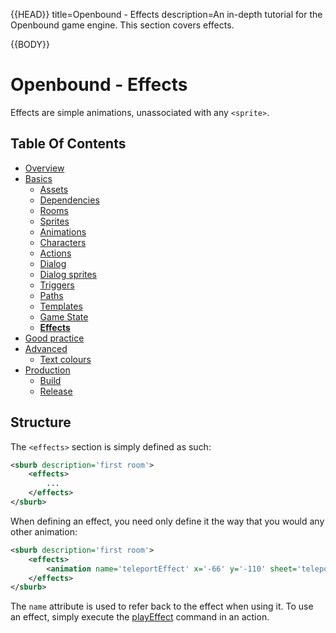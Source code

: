 {{HEAD}}
title=Openbound - Effects
description=An in-depth tutorial for the Openbound game engine. This section covers effects.

{{BODY}}

# Openbound - Effects

Effects are simple animations, unassociated with any `<sprite>`.

## Table Of Contents

-   [Overview](./openbound-overview)
-   [Basics](./openbound-basics)
    -   [Assets](./openbound-assets)
    -   [Dependencies](./openbound-dependencies)
    -   [Rooms](./openbound-rooms)
    -   [Sprites](./openbound-sprites)
    -   [Animations](./openbound-animations)
    -   [Characters](./openbound-characters)
    -   [Actions](./openbound-actions)
    -   [Dialog](./openbound-dialog)
    -   [Dialog sprites](./openbound-dialog-sprites)
    -   [Triggers](./openbound-triggers)
    -   [Paths](./openbound-paths)
    -   [Templates](./openbound-templates)
    -   [Game State](./openbound-gamestate)
    -   [**Effects**](./openbound-effects)
-   [Good practice](./openbound-good-practice)
-   [Advanced](./openbound-advanced)
    -   [Text colours](./openbound-text-colours)
-   [Production](./openbound-production)
    -   [Build](./openbound-build)
    -   [Release](openbound-release)

## Structure

The `<effects>` section is simply defined as such:

```xml
<sburb description='first room'>
    <effects>
        ...
    </effects>
</sburb>
```

When defining an effect, you need only define it the way that you would any other animation:

```xml
<sburb description='first room'>
    <effects>
  		<animation name='teleportEffect' x='-66' y='-110' sheet='teleportSheet' colSize='132' rowSize='165' length='6' frameInterval='2' loopNum='0'/>
	</effects>
</sburb>
```

The `name` attribute is used to refer back to the effect when using it. To use an effect, simply execute the [playEffect](./openbound-actions#playeffect) command in an action.
